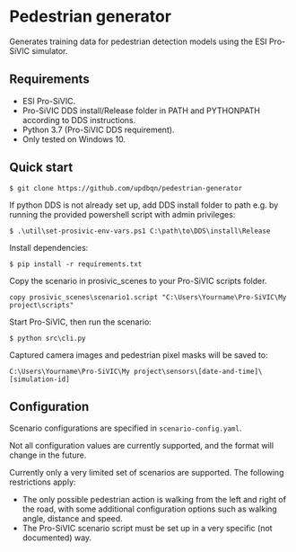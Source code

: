 # Pedestrian generator
Generates training data for pedestrian detection models using the ESI Pro-SiVIC simulator.

## Requirements

* ESI Pro-SiVIC.
* Pro-SiVIC DDS install/Release folder in PATH and PYTHONPATH according to DDS instructions.
* Python 3.7 (Pro-SiVIC DDS requirement).
* Only tested on Windows 10.

## Quick start

```
$ git clone https://github.com/updbqn/pedestrian-generator
```

If python DDS is not already set up, add DDS install folder to path e.g. by running the provided powershell script with admin privileges: 

```
$ .\util\set-prosivic-env-vars.ps1 C:\path\to\DDS\install\Release
```

Install dependencies:

```
$ pip install -r requirements.txt
```

Copy the scenario in prosivic_scenes to your Pro-SiVIC scripts folder.


```
copy prosivic_scenes\scenario1.script "C:\Users\Yourname\Pro-SiVIC\My project\scripts"
```

Start Pro-SiVIC, then run the scenario:

```
$ python src\cli.py
```

Captured camera images and pedestrian pixel masks will be saved to:

```
C:\Users\Yourname\Pro-SiVIC\My project\sensors\[date-and-time]\[simulation-id]
```

## Configuration
Scenario configurations are specified in `scenario-config.yaml`.

Not all configuration values are currently supported, and the format will change in the future.

Currently only a very limited set of scenarios are supported. The following restrictions apply:

* The only possible pedestrian action is walking from the left and right of the road, with some additional configuration options such as walking angle, distance and speed.
* The Pro-SiVIC scenario script must be set up in a very specific (not documented) way.



